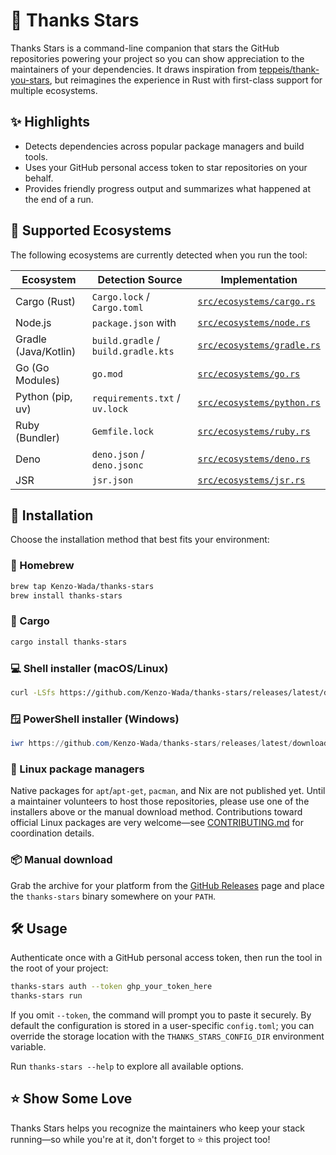 # 🌟 Thanks Stars

Thanks Stars is a command-line companion that stars the GitHub repositories powering your project so you can show appreciation to the maintainers of your dependencies. It draws inspiration from [teppeis/thank-you-stars](https://github.com/teppeis/thank-you-stars), but reimagines the experience in Rust with first-class support for multiple ecosystems.

## ✨ Highlights

- Detects dependencies across popular package managers and build tools.
- Uses your GitHub personal access token to star repositories on your behalf.
- Provides friendly progress output and summarizes what happened at the end of a run.

## 🧭 Supported Ecosystems

The following ecosystems are currently detected when you run the tool:

| Ecosystem            | Detection Source                    | Implementation                                         |
| -------------------- | ----------------------------------- | ------------------------------------------------------ |
| Cargo (Rust)         | `Cargo.lock` / `Cargo.toml`         | [`src/ecosystems/cargo.rs`](src/ecosystems/cargo.rs)   |
| Node.js              | `package.json` with                 | [`src/ecosystems/node.rs`](src/ecosystems/node.rs)     |
| Gradle (Java/Kotlin) | `build.gradle` / `build.gradle.kts` | [`src/ecosystems/gradle.rs`](src/ecosystems/gradle.rs) |
| Go (Go Modules)      | `go.mod`                            | [`src/ecosystems/go.rs`](src/ecosystems/go.rs)         |
| Python (pip, uv)     | `requirements.txt` / `uv.lock`      | [`src/ecosystems/python.rs`](src/ecosystems/python.rs) |
| Ruby (Bundler)       | `Gemfile.lock`                      | [`src/ecosystems/ruby.rs`](src/ecosystems/ruby.rs)     |
| Deno                 | `deno.json` / `deno.jsonc`          | [`src/ecosystems/deno.rs`](src/ecosystems/deno.rs)     |
| JSR                  | `jsr.json`                          | [`src/ecosystems/jsr.rs`](src/ecosystems/jsr.rs)       |

## 🚀 Installation

Choose the installation method that best fits your environment:

### 🍺 Homebrew

```bash
brew tap Kenzo-Wada/thanks-stars
brew install thanks-stars
```

### 🦀 Cargo

```bash
cargo install thanks-stars
```

### 💻 Shell installer (macOS/Linux)

```bash
curl -LSfs https://github.com/Kenzo-Wada/thanks-stars/releases/latest/download/thanks-stars-installer.sh | sh
```

### 🪟 PowerShell installer (Windows)

```powershell
iwr https://github.com/Kenzo-Wada/thanks-stars/releases/latest/download/thanks-stars-installer.ps1 -useb | iex
```

### 🐧 Linux package managers

Native packages for `apt`/`apt-get`, `pacman`, and Nix are not published yet. Until a maintainer volunteers to host those repositories, please use one of the installers above or the manual download method. Contributions toward official Linux packages are very welcome—see [CONTRIBUTING.md](CONTRIBUTING.md) for coordination details.

### 📦 Manual download

Grab the archive for your platform from the [GitHub Releases](https://github.com/Kenzo-Wada/thanks-stars/releases) page and place the `thanks-stars` binary somewhere on your `PATH`.

## 🛠 Usage

Authenticate once with a GitHub personal access token, then run the tool in the root of your project:

```bash
thanks-stars auth --token ghp_your_token_here
thanks-stars run
```

If you omit `--token`, the command will prompt you to paste it securely. By default the configuration is stored in a user-specific `config.toml`; you can override the storage location with the `THANKS_STARS_CONFIG_DIR` environment variable.

Run `thanks-stars --help` to explore all available options.

## ⭐ Show Some Love

Thanks Stars helps you recognize the maintainers who keep your stack running—so while you're at it, don't forget to ⭐ this project too!
